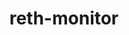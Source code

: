 ---
layout: ../../layouts/project.astro
title: "reth-monitor"
buildTime: "June 2024 - 1 day"
description: "Docker Compose setup for monitoring the reth execution client. It leverages Prometheus for monitoring, Grafana for data visualization, and Alertmanager for alert management."
tags: ["devops", "reth"]
github: "https://github.com/Quertyy/reth-monitor"
---